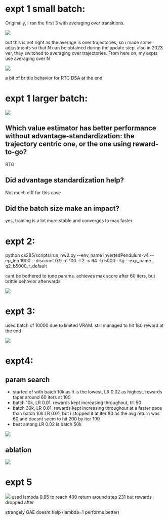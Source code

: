 # expt 1 small batch: 
Originally, I ran the first 3 with averaging over transitions. 


![](./imgs/expt1_avgsample.png)

but this is not right as the average is over trajectories, so i made some adjustments so that N can be obtained during the update step. also in 2023 ver, they switched to averaging over trajectories. From here on, my expts use averaging over N

![](./imgs/expt1_avgtraj.png)

a bit of brittle behavior for RTG DSA at the end

# expt 1 larger batch: 
![](./imgs/expt1_lb.png)

## Which value estimator has better performance without advantage-standardization: the trajectory centric one, or the one using reward-to-go?

RTG

## Did advantage standardization help?
Not much diff for this case

## Did the batch size make an impact?
yes, training is a lot more stable and converges to max faster

# expt 2:

python cs285/scripts/run_hw2.py --env_name InvertedPendulum-v4 --ep_len 1000 --discount 0.9 -n 100 -l 2 -s 64 -b 5000 -rtg --exp_name q2_b5000_r_default

cant be bothered to tune params. achieves max score after 60 iters, but brittle behavior afterwards

![](./imgs/expt2.png)


# expt 3:
used batch of 10000 due to limited VRAM. still managed to hit 180 reward at the end

![](./imgs/expt3.png)

# expt4:
## param search
- started of with batch 10k as it is the lowest, LR 0.02 as highest. rewards taper around 60 iters at 100
- batch 10k, LR 0.01. rewards kept increasing throughout, till 50
- batch 30k, LR 0.01. rewards kept increasing throughout at a faster pace than batch 10k LR 0.01, but i stopped it at iter 80 as the avg return was 60 and doesnt seem to hit 200 by iter 100
- best among LR 0.02 is batch 50k

![](./imgs/expt4_search.png)

## ablation
![](./imgs/expt4_ablation.png)

# expt 5

![](./imgs/expt5.png)
used lambda 0.95 to reach 400 return around step 231 but rewards dropped after

strangely GAE doesnt help (lambda=1 performs better)